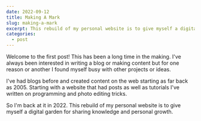 ```yaml
---
date: 2022-09-12
title: Making A Mark
slug: making-a-mark
excerpt: This rebuild of my personal website is to give myself a digital garden for sharing knowledge and personal growth.
categories:
  - post
---
```


Welcome to the first post! 
This has been a long time in the making. 
I've always been interested in writing a blog or making content but for one reason or another I found myself busy with other projects or ideas.

I've had blogs before and created content on the web starting as far back as 2005.
Starting with a website that had posts as well as tutorials I've written on programming and photo editing tricks.

So I'm back at it in 2022. 
This rebuild of my personal website is to give myself a digital garden for sharing knowledge and personal growth.